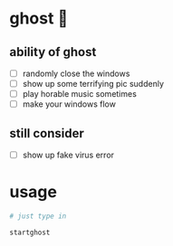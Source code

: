 
# ghost :ghost:

## ability of ghost 
- [ ] randomly close the windows
- [ ] show up some terrifying pic suddenly
- [ ] play horable music sometimes
- [ ] make your windows flow

## still consider
- [ ] show up fake virus error

# usage


```python
# just type in 

startghost

```
